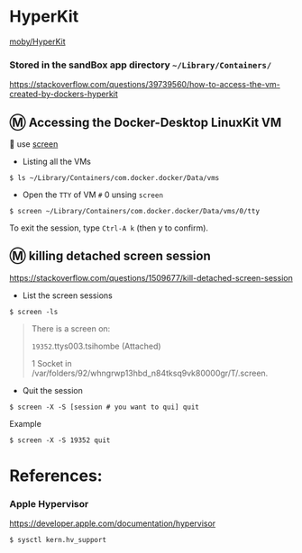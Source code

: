 # HyperKit


[moby/HyperKit](https://github.com/moby/hyperkit)


### Stored in the sandBox app directory `~/Library/Containers/`

https://stackoverflow.com/questions/39739560/how-to-access-the-vm-created-by-dockers-hyperkit


## :m: Accessing the Docker-Desktop LinuxKit VM

:pushpin: use [screen](https://linuxize.com/post/how-to-use-linux-screen/)

* Listing all the VMs

```
$ ls ~/Library/Containers/com.docker.docker/Data/vms
```

* Open the `TTY` of VM `#` 0 unsing `screen`

```
$ screen ~/Library/Containers/com.docker.docker/Data/vms/0/tty
```

To exit the session, type `Ctrl-A k` (then y to confirm).


## :m: killing detached screen session

https://stackoverflow.com/questions/1509677/kill-detached-screen-session

* List the screen sessions

```
$ screen -ls
```
>  There is a screen on:
>   
>    `19352`.ttys003.tsihombe	(Attached)
>  
>  1 Socket in /var/folders/92/whngrwp13hbd_n84tksq9vk80000gr/T/.screen.

* Quit the session

```
$ screen -X -S [session # you want to qui] quit
```

Example

```
$ screen -X -S 19352 quit
```

# References:

### Apple Hypervisor

https://developer.apple.com/documentation/hypervisor

```
$ sysctl kern.hv_support
```


